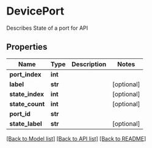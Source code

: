 # DevicePort

Describes State of a port for API

## Properties
Name | Type | Description | Notes
------------ | ------------- | ------------- | -------------
**port_index** | **int** |  | 
**label** | **str** |  | [optional] 
**state_index** | **int** |  | [optional] 
**state_count** | **int** |  | [optional] 
**port_id** | **str** |  | 
**state_label** | **str** |  | [optional] 

[[Back to Model list]](../README.md#documentation-for-models) [[Back to API list]](../README.md#documentation-for-api-endpoints) [[Back to README]](../README.md)


